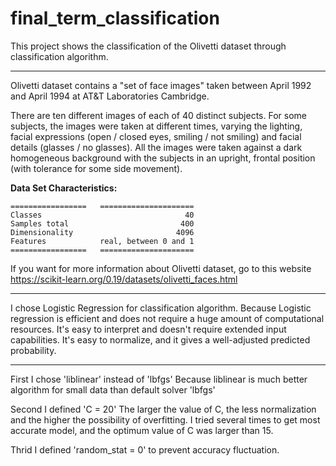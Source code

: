 # final_term_classification

This project shows the classification of the Olivetti dataset through classification algorithm.
___________________________________________________________________________________________________________________________________________

Olivetti dataset contains a "set of face images" taken between April 1992 and April 1994 at AT&T Laboratories Cambridge.

There are ten different images of each of 40 distinct subjects. For some
    subjects, the images were taken at different times, varying the lighting,
    facial expressions (open / closed eyes, smiling / not smiling) and facial
    details (glasses / no glasses). All the images were taken against a dark
    homogeneous background with the subjects in an upright, frontal position 
    (with tolerance for some side movement).

**Data Set Characteristics:**

    =================   =====================
    Classes                                40
    Samples total                         400
    Dimensionality                       4096
    Features            real, between 0 and 1
    =================   =====================
    
If you want for more information about Olivetti dataset, go to this website https://scikit-learn.org/0.19/datasets/olivetti_faces.html
    
______________________________________________________________________________________________________________________________________________

I chose Logistic Regression for classification algorithm.
Because Logistic regression is efficient and does not require a huge amount of computational resources.
It's easy to interpret and doesn't require extended input capabilities. It's easy to normalize, and it gives a well-adjusted predicted probability.
_______________________________________________________________________________________________________________________________________________

First I chose 'liblinear' instead of 'lbfgs'
Because liblinear is much better algorithm for small data than default solver 'lbfgs'
  
Second I defined 'C = 20'
The larger the value of C, the less normalization and the higher the possibility of overfitting.
I tried several times to get most accurate model, and the optimum value of C was larger than 15.
  
Thrid I defined 'random_stat = 0' to prevent accuracy fluctuation.






